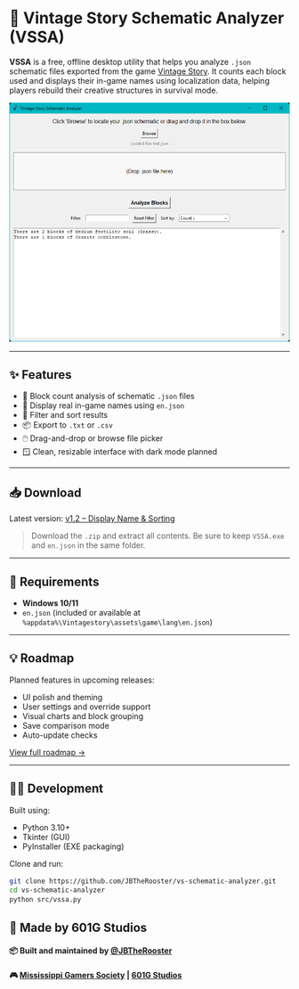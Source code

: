 # 🧱 Vintage Story Schematic Analyzer (VSSA)

**VSSA** is a free, offline desktop utility that helps you analyze `.json` schematic files exported from the game [Vintage Story](https://www.vintagestory.at/). It counts each block used and displays their in-game names using localization data, helping players rebuild their creative structures in survival mode.

![VSSA screenshot](https://github.com/JBTheRooster/vs-schematic-analyzer/blob/main/assets/example-screenshot.png?raw=true) <!-- Optional image -->

---

## ✨ Features

- 🧮 Block count analysis of schematic `.json` files
- 🧾 Display real in-game names using `en.json`
- 🔎 Filter and sort results
- 📦 Export to `.txt` or `.csv`
- 🖱️ Drag-and-drop or browse file picker
- 🪟 Clean, resizable interface with dark mode planned

---

## 📥 Download

Latest version: [v1.2 – Display Name & Sorting](https://github.com/JBTheRooster/vs-schematic-analyzer/releases/latest)

> Download the `.zip` and extract all contents. Be sure to keep `VSSA.exe` and `en.json` in the same folder.

---

## 📄 Requirements

- **Windows 10/11**
- `en.json` (included or available at `%appdata%\Vintagestory\assets\game\lang\en.json`)

---

## 💡 Roadmap

Planned features in upcoming releases:
- UI polish and theming
- User settings and override support
- Visual charts and block grouping
- Save comparison mode
- Auto-update checks

[View full roadmap →](https://github.com/JBTheRooster/vs-schematic-analyzer/projects)

---

## 🧑‍💻 Development

Built using:
- Python 3.10+
- Tkinter (GUI)
- PyInstaller (EXE packaging)

Clone and run:
```bash
git clone https://github.com/JBTheRooster/vs-schematic-analyzer.git
cd vs-schematic-analyzer
python src/vssa.py
```

## 🐓 Made by 601G Studios
#### 📦 Built and maintained by [@JBTheRooster](https://github.com/JBTheRooster)
#### 🎮 [Mississippi Gamers Society](https://thereal601g.com) | [601G Studios](https://studios.thereal601g.com)
